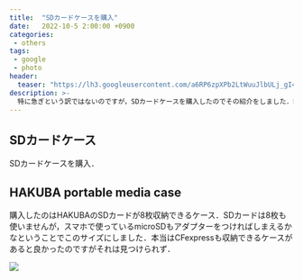 ```yaml
---
title:  "SDカードケースを購入"
date:   2022-10-5 2:00:00 +0900
categories: 
 - others 
tags:
 - google
 - photo
header:
  teaser: "https://lh3.googleusercontent.com/a6RP6zpXPb2LtWuuJlbULj_gI4FTbKQfGV4dNfFMWDJovLy_VDSQyHb3ZXQel_VvE644jZDR4EIQt8dXP4il6DMgz1f8zAPew0cPgKaf6RLy6benKIVVw_Awq6mmV5m0iaLwsCKl=s0"
description: >-
  特に急ぎという訳ではないのですが，SDカードケースを購入したのでその紹介をしました．HAKUBAから出ている8枚収納できるハードタイプのケースです．旅行に持っていくというよりは家の中で散らばりがちなカードの保管場所として活用していこうと思います．
---
```


## SDカードケース

SDカードケースを購入．

## HAKUBA portable media case

購入したのはHAKUBAのSDカードが8枚収納できるケース．SDカードは8枚も使いませんが，スマホで使っているmicroSDもアダプターをつければしまえるかなということでこのサイズにしました．本当はCFexpressも収納できるケースがあると良かったのですがそれは見つけられず．

![](https://lh3.googleusercontent.com/a6RP6zpXPb2LtWuuJlbULj_gI4FTbKQfGV4dNfFMWDJovLy_VDSQyHb3ZXQel_VvE644jZDR4EIQt8dXP4il6DMgz1f8zAPew0cPgKaf6RLy6benKIVVw_Awq6mmV5m0iaLwsCKl=s0 "")

